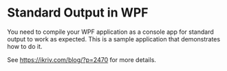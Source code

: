 # Standard Output in WPF

You need to compile your WPF application as a console app for standard output  to work as expected. This is a sample application that demonstrates how to do it.

See https://ikriv.com/blog/?p=2470 for more details.

